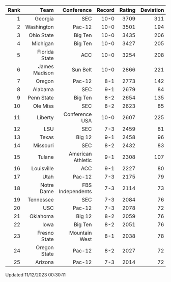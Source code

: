 | Rank  | Team                 | Conference           | Record   | Rating | Deviation |
| ---:  | ---:                 | ---:                 | ---:     | ---:   | ---:      |
| 1     | Georgia              | SEC                  | 10-0     | 3709   | 311       |
| 2     | Washington           | Pac-12               | 10-0     | 3501   | 194       |
| 3     | Ohio State           | Big Ten              | 10-0     | 3435   | 206       |
| 4     | Michigan             | Big Ten              | 10-0     | 3427   | 205       |
| 5     | Florida State        | ACC                  | 10-0     | 3254   | 208       |
| 6     | James Madison        | Sun Belt             | 10-0     | 2866   | 221       |
| 7     | Oregon               | Pac-12               | 8-1      | 2773   | 142       |
| 8     | Alabama              | SEC                  | 9-1      | 2679   | 84        |
| 9     | Penn State           | Big Ten              | 8-2      | 2654   | 135       |
| 10    | Ole Miss             | SEC                  | 8-2      | 2623   | 85        |
| 11    | Liberty              | Conference USA       | 10-0     | 2607   | 225       |
| 12    | LSU                  | SEC                  | 7-3      | 2459   | 81        |
| 13    | Texas                | Big 12               | 9-1      | 2458   | 96        |
| 14    | Missouri             | SEC                  | 8-2      | 2432   | 83        |
| 15    | Tulane               | American Athletic    | 9-1      | 2308   | 107       |
| 16    | Louisville           | ACC                  | 9-1      | 2227   | 80        |
| 17    | Utah                 | Pac-12               | 7-3      | 2175   | 79        |
| 18    | Notre Dame           | FBS Independents     | 7-3      | 2114   | 73        |
| 19    | Tennessee            | SEC                  | 7-3      | 2084   | 76        |
| 20    | USC                  | Pac-12               | 7-3      | 2078   | 72        |
| 21    | Oklahoma             | Big 12               | 8-2      | 2059   | 76        |
| 22    | Iowa                 | Big Ten              | 8-2      | 2051   | 76        |
| 23    | Fresno State         | Mountain West        | 8-1      | 2038   | 78        |
| 24    | Oregon State         | Pac-12               | 8-2      | 2027   | 72        |
| 25    | Arizona              | Pac-12               | 7-3      | 2014   | 72        |

Updated 11/12/2023 00:30:11
